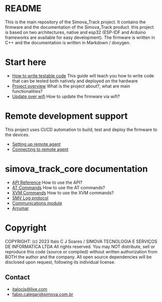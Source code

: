 # README
This is the main repository of the Simova_Track project. It contains the firmware and the documentation of the Simova_Track product. this project is based on two architectures, native and esp32 (ESP-IDF and Arduino frameworks are available for easy development). The firmware is written in C++ and the documentation is written in Markdown / doxygen. 

# Start here
- [How to write testable code](docs/readme/testable_code.md) This guide will teach you how to write code that can be tested both natively and deployed on the hardware
- [Project overview](docs/readme/project_overview.md) What is the project about?, what are main functionalities?
- [Update over wifi](docs/readme/how_to_update.md) How to update the firmware via wifi?

# Remote development support
This project uses CI/CD automation to build, test and deploy the firmware to the devices.
- [Setting up remote agent](docs/readme/how_to_setup_raspberry_remote.md)
- [Connecting to remote agent](docs/readme/how_to_connect_to_remote_raspberry.md)

# simova_track_core documentation
- [API Reference](docs/readme/api.md) How to use the API?
- [AT Commands](docs/readme/at_commands.md) How to use the AT commands?
- [XVM Commands](docs/readme/xvm_commands.md) How to use the XVM commands?
- [SMV Log protocol](docs/readme/smv_log_protocol.md)
- [Communications module](docs/readme/communications_module.md)
- [Arrumar](docs/readme/arrumar.md)

# Copyright
COPYRIGHT: (c) 2023 Italo C J Soares / SIMOVA TECNOLOGIA E SERVIÇOS DE INFORMATICA LTDA
All rights reserved. You may NOT distribute, sell or reproduce this code (source or compiled) without written authorization from BOTH the author and the company. All open source dependencies will be disclosed upon request, following its individual license.

## Contact
- italocjs@live.com
- fabio.calegari@simova.com.br

